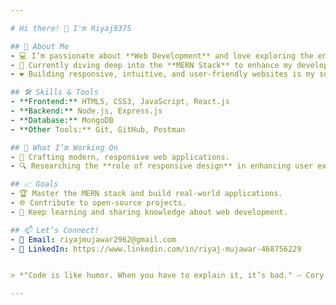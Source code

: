 ```yaml
---

# Hi there! 👋 I'm Riyaj9375

## 👀 About Me  
- 💻 I’m passionate about **Web Development** and love exploring the endless possibilities of the web!  
- 🌱 Currently diving deep into the **MERN Stack** to enhance my development skills.  
- ❤️ Building responsive, intuitive, and user-friendly websites is my superpower.  

## 🛠️ Skills & Tools  
- **Frontend:** HTML5, CSS3, JavaScript, React.js  
- **Backend:** Node.js, Express.js  
- **Database:** MongoDB  
- **Other Tools:** Git, GitHub, Postman  

## 🚀 What I’m Working On  
- 🌟 Crafting modern, responsive web applications.  
- 🔍 Researching the **role of responsive design** in enhancing user experience and accessibility (Check out my work in progress 📚).  

## 📈 Goals  
- 🏆 Master the MERN stack and build real-world applications.  
- 🌐 Contribute to open-source projects.  
- 📖 Keep learning and sharing knowledge about web development.  

## 📫 Let’s Connect!  
- 💌 Email: riyajmujawar2962@gmail.com  
- 🔗 LinkedIn: https://www.linkedin.com/in/riyaj-mujawar-468756229


> *"Code is like humor. When you have to explain it, it’s bad." — Cory House*  

---
```


